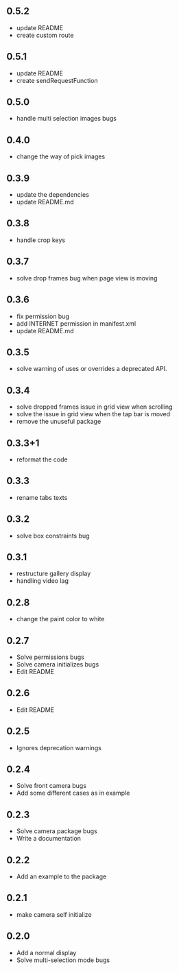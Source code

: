 ## 0.5.2
* update README
* create custom route

## 0.5.1
* update README
* create sendRequestFunction

## 0.5.0
* handle multi selection images bugs

## 0.4.0
* change the way of pick images

## 0.3.9
* update the dependencies
* update README.md

## 0.3.8
* handle crop keys

## 0.3.7
* solve drop frames bug when page view is moving 

## 0.3.6
* fix permission bug
* add INTERNET permission in manifest.xml
* update README.md

## 0.3.5
* solve warning of uses or overrides a deprecated API.

## 0.3.4
* solve dropped frames issue in grid view when scrolling
* solve the issue in grid view when the tap bar is moved
* remove the unuseful package

## 0.3.3+1
* reformat the code
## 0.3.3
* rename tabs texts

## 0.3.2
* solve box constraints bug

## 0.3.1
* restructure gallery display
* handling video lag

## 0.2.8
* change the paint color to white

## 0.2.7

* Solve permissions bugs
* Solve camera initializes bugs
* Edit README

## 0.2.6

* Edit README

## 0.2.5

* Ignores deprecation warnings

## 0.2.4

* Solve front camera bugs
* Add some different cases as in example

## 0.2.3

* Solve camera package bugs
* Write a documentation

## 0.2.2

* Add an example to the package

## 0.2.1

* make camera self initialize

## 0.2.0

* Add a normal display
* Solve multi-selection mode bugs